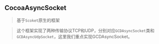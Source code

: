 ## CocoaAsyncSocket
	
> 基于`Scoket`原生的框架

> 这个框架实现了两种传输协议TCP和UDP，分别对应`GCDAsyncSocket`类和`GCDAsyncUdpSocket`，这里我们重点实现GCDAsyncSocket。